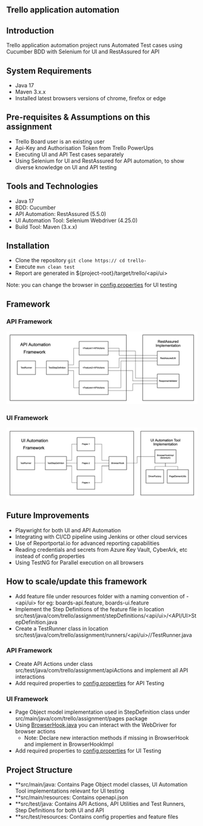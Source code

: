 ## Trello application automation

## Introduction
Trello application automation project runs Automated Test cases using Cucumber BDD with Selenium for UI and RestAssured for API

## System Requirements
- Java 17 
- Maven 3.x.x
- Installed latest browsers versions of chrome, firefox or edge

## Pre-requisites & Assumptions on this assignment
- Trello Board user is an existing user
- Api-Key and Authorisation Token from Trello PowerUps
- Executing UI and API Test cases separately
- Using Selenium for UI and RestAssured for API automation, to show diverse knowledge on UI and API testing

## Tools and Technologies
- Java 17
- BDD: Cucumber
- API Automation: RestAssured (5.5.0)
- UI Automation Tool: Selenium Webdriver (4.25.0)
- Build Tool: Maven (3.x.x)

## Installation
- Clone the repository
      ```
          git clone https://
          cd trello-
      ```
- Execute ```mvn clean test```
- Report are generated in ${project-root}/target/trello/<api/ui>

Note: you can change the browser in [config.properties](src/test/resources/config/config.properties) for UI testing

## Framework 

### API Framework
![API Automation Framework.jpg](API%20Automation%20Framework.jpg)

### UI Framework
![UI Automation Framework.jpg](UI%20Automation%20Framework.jpg)

## Future Improvements
- Playwright for both UI and API Automation
- Integrating with CI/CD pipeline using Jenkins or other cloud services
- Use of Reportportal.io for advanced reporting capabilities
- Reading credentials and secrets from Azure Key Vault, CyberArk, etc instead of config properties
- Using TestNG for Parallel execution on all browsers

## How to scale/update this framework

- Add feature file under resources folder with a naming convention of <feature>-<api/ui> for eg: boards-api.feature, boards-ui.feature
- Implement the Step Definitions of the feature file in location src/test/java/com/trello/assignment/stepDefinitions/<api/ui>/<Feature><API/UI>StepDefinition.java
- Create a TestRunner class in location src/test/java/com/trello/assignment/runners/<api/ui>/<feature>/TestRunner.java

### API Framework
- Create API Actions under class src/test/java/com/trello/assignment/apiActions and implement all API interactions
- Add required properties to [config.properties](src/test/resources/config/config.properties) for API Testing

### UI Framework
- Page Object model implementation used in StepDefinition class under src/main/java/com/trello/assignment/pages package
- Using [BrowserHook.java](src/main/java/com/trello/assignment/browser/BrowserHook.java) you can interact with the WebDriver for browser actions
  - Note: Declare new interaction methods if missing in BrowserHook and implement in BrowserHookImpl 
- Add required properties to [config.properties](src/test/resources/config/config.properties) for UI Testing

## Project Structure
- **src/main/java: Contains Page Object model classes, UI Automation Tool implementations relevant for UI testing
- **src/main/resources: Contains openapi.json
- **src/test/java: Contains API Actions, API Utilities and Test Runners, Step Definitions for both UI and API
- **src/test/resources: Contains config properties and feature files